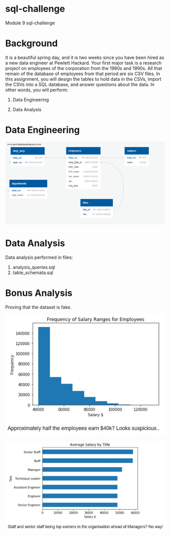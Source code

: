 # sql-challenge
Module 9 sql-challenge

# Background
It is a beautiful spring day, and it is two weeks since you have been hired as a new data engineer at Pewlett Hackard. Your first major task is a research project on employees of the corporation from the 1980s and 1990s. All that remain of the database of employees from that period are six CSV files.
In this assignment, you will design the tables to hold data in the CSVs, import the CSVs into a SQL database, and answer questions about the data. In other words, you will perform:

1. Data Engineering

2. Data Analysis

# Data Engineering
![Fig1](EmployeeSQL/ERD_Diagram.png)

# Data Analysis
Data analysis performed in files:

1. analysis_queries.sql
2. table_schemata.sql

# Bonus Analysis
Proving that the dataset is fake. 

![Fig2](EmployeeSQL/img/Fig1.JPG)

![Fig3](EmployeeSQL/img/Fig2.JPG)
